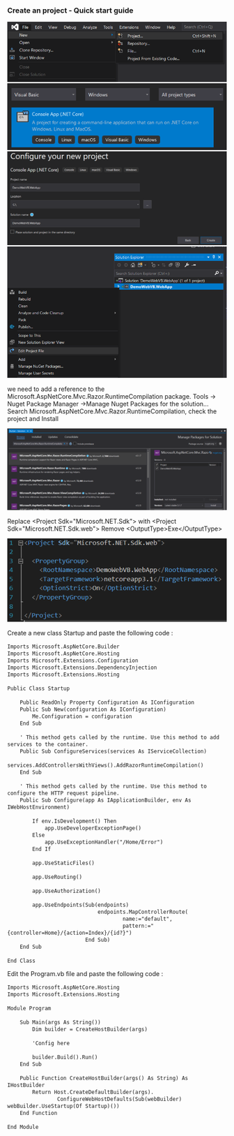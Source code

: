 
### Create an project - Quick start guide

![](./images/100100.png)
![](./images/100200.png)
![](./images/100300.png)
![](./images/100400.png)


we need to add a reference to the Microsoft.AspNetCore.Mvc.Razor.RuntimeCompilation package.
Tools -> Nuget Package Manager ->Manage Nuget Packages for the solution...
Search Microsoft.AspNetCore.Mvc.Razor.RuntimeCompilation, check the project and Install 

![](./images/200400.png)

Replace \<Project Sdk="Microsoft.NET.Sdk"> with \<Project Sdk="Microsoft.NET.Sdk.web">
Remove \<OutputType>Exe\</OutputType>

![](./images/100500.png)

Create a new class Startup and paste the following code :

```
Imports Microsoft.AspNetCore.Builder
Imports Microsoft.AspNetCore.Hosting
Imports Microsoft.Extensions.Configuration
Imports Microsoft.Extensions.DependencyInjection
Imports Microsoft.Extensions.Hosting

Public Class Startup

    Public ReadOnly Property Configuration As IConfiguration
    Public Sub New(configuration As IConfiguration)
        Me.Configuration = configuration
    End Sub

    ' This method gets called by the runtime. Use this method to add services to the container.
    Public Sub ConfigureServices(services As IServiceCollection)
        services.AddControllersWithViews().AddRazorRuntimeCompilation()
    End Sub

    ' This method gets called by the runtime. Use this method to configure the HTTP request pipeline.
    Public Sub Configure(app As IApplicationBuilder, env As IWebHostEnvironment)

        If env.IsDevelopment() Then
            app.UseDeveloperExceptionPage()
        Else
            app.UseExceptionHandler("/Home/Error")
        End If

        app.UseStaticFiles()

        app.UseRouting()

        app.UseAuthorization()

        app.UseEndpoints(Sub(endpoints)
                             endpoints.MapControllerRoute(
                                     name:="default",
                                     pattern:="{controller=Home}/{action=Index}/{id?}")
                         End Sub)
    End Sub

End Class
```

Edit the Program.vb file and paste the following code :

```
Imports Microsoft.AspNetCore.Hosting
Imports Microsoft.Extensions.Hosting

Module Program

    Sub Main(args As String())
        Dim builder = CreateHostBuilder(args)

        'Config here

        builder.Build().Run()
    End Sub

    Public Function CreateHostBuilder(args() As String) As IHostBuilder
        Return Host.CreateDefaultBuilder(args).
                ConfigureWebHostDefaults(Sub(webBuilder) webBuilder.UseStartup(Of Startup)())
    End Function

End Module
```
